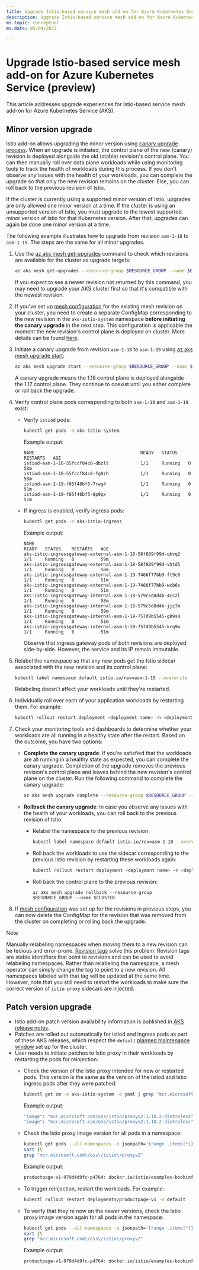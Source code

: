 ```yaml
---
title: Upgrade Istio-based service mesh add-on for Azure Kubernetes Service (preview).
description: Upgrade Istio-based service mesh add-on for Azure Kubernetes Service (preview).
ms.topic: conceptual
ms.date: 05/04/2023

---
```


# Upgrade Istio-based service mesh add-on for Azure Kubernetes Service (preview)

This article addresses upgrade experiences for Istio-based service mesh add-on for Azure Kubernetes Service (AKS).

## Minor version upgrade

Istio add-on allows upgrading the minor version using [canary upgrade process][istio-canary-upstream]. When an upgrade is initiated, the control plane of the new (canary) revision is deployed alongside the old (stable) revision's control plane. You can then manually roll over data plane workloads while using monitoring tools to track the health of workloads during this process. If you don't observe any issues with the health of your workloads, you can complete the upgrade so that only the new revision remains on the cluster. Else, you can roll back to the previous revision of Istio.

If the cluster is currently using a supported minor version of Istio, upgrades are only allowed one minor version at a time. If the cluster is using an unsupported version of Istio, you must upgrade to the lowest supported minor version of Istio for that Kubernetes version. After that, upgrades can again be done one minor version at a time.

The following example illustrates how to upgrade from revision `asm-1-18` to `asm-1-19`. The steps are the same for all minor upgrades.

1. Use the [az aks mesh get-upgrades](/cli/azure/aks/mesh#az-aks-mesh-get-upgrades) command to check which revisions are available for the cluster as upgrade targets:

    ```bash
    az aks mesh get-upgrades --resource-group $RESOURCE_GROUP --name $CLUSTER
    ```

    If you expect to see a newer revision not returned by this command, you may need to upgrade your AKS cluster first so that it's compatible with the newest revision.

1. If you've set up [mesh configuration][meshconfig] for the existing mesh revision on your cluster, you need to create a separate ConfigMap corresponding to the new revision in the `aks-istio-system` namespace **before initiating the canary upgrade** in the next step. This configuration is applicable the moment the new revision's control plane is deployed on cluster. More details can be found [here][meshconfig-canary-upgrade].

1. Initiate a canary upgrade from revision `asm-1-18` to `asm-1-19` using [az aks mesh upgrade start](/cli/azure/aks/mesh#az-aks-mesh-upgrade-start):

    ```bash
    az aks mesh upgrade start --resource-group $RESOURCE_GROUP --name $CLUSTER --revision asm-1-18
    ```

    A canary upgrade means the 1.18 control plane is deployed alongside the 1.17 control plane. They continue to coexist until you either complete or roll back the upgrade.

1. Verify control plane pods corresponding to both `asm-1-18` and `asm-1-19` exist:

    * Verify `istiod` pods:

        ```bash
        kubectl get pods -n aks-istio-system
        ```

        Example output:

        ```
        NAME                                        READY   STATUS    RESTARTS   AGE
        istiod-asm-1-18-55fccf84c8-dbzlt            1/1     Running   0          58m
        istiod-asm-1-18-55fccf84c8-fg8zh            1/1     Running   0          58m
        istiod-asm-1-19-f85f46bf5-7rwg4             1/1     Running   0          51m
        istiod-asm-1-19-f85f46bf5-8p9qx             1/1     Running   0          51m
        ```

    * If ingress is enabled, verify ingress pods:

        ```bash
        kubectl get pods -n aks-istio-ingress
        ```

        Example output:

        ```
        NAME                                                          READY   STATUS    RESTARTS   AGE
        aks-istio-ingressgateway-external-asm-1-18-58f889f99d-qkvq2   1/1     Running   0          59m
        aks-istio-ingressgateway-external-asm-1-18-58f889f99d-vhtd5   1/1     Running   0          58m
        aks-istio-ingressgateway-external-asm-1-19-7466f77bb9-ft9c8   1/1     Running   0          51m
        aks-istio-ingressgateway-external-asm-1-19-7466f77bb9-wcb6s   1/1     Running   0          51m
        aks-istio-ingressgateway-internal-asm-1-18-579c5d8d4b-4cc2l   1/1     Running   0          58m
        aks-istio-ingressgateway-internal-asm-1-18-579c5d8d4b-jjc7m   1/1     Running   0          59m
        aks-istio-ingressgateway-internal-asm-1-19-757d9b5545-g89s4   1/1     Running   0          51m
        aks-istio-ingressgateway-internal-asm-1-19-757d9b5545-krq9w   1/1     Running   0          51m
        ```

        Observe that ingress gateway pods of both revisions are deployed side-by-side. However, the service and its IP remain immutable.

1. Relabel the namespace so that any new pods get the Istio sidecar associated with the new revision and its control plane:

    ```bash
    kubectl label namespace default istio.io/rev=asm-1-19 --overwrite
    ```

    Relabeling doesn't affect your workloads until they're restarted.

1. Individually roll over each of your application workloads by restarting them. For example:

    ```bash
    kubectl rollout restart deployment <deployment name> -n <deployment namespace>
    ```

1. Check your monitoring tools and dashboards to determine whether your workloads are all running in a healthy state after the restart. Based on the outcome, you have two options:

    * **Complete the canary upgrade**: If you're satisfied that the workloads are all running in a healthy state as expected, you can complete the canary upgrade. Completion of the upgrade removes the previous revision's control plane and leaves behind the new revision's control plane on the cluster. Run the following command to complete the canary upgrade:

      ```bash
      az aks mesh upgrade complete --resource-group $RESOURCE_GROUP --name $CLUSTER
      ```

    * **Rollback the canary upgrade**: In case you observe any issues with the health of your workloads, you can roll back to the previous revision of Istio:

      * Relabel the namespace to the previous revision

          ```bash
          kubectl label namespace default istio.io/rev=asm-1-18 --overwrite
          ```

      * Roll back the workloads to use the sidecar corresponding to the previous Istio revision by restarting these workloads again:

          ```bash
          kubectl rollout restart deployment <deployment name> -n <deployment namespace>
          ```

      * Roll back the control plane to the previous revision:

          ```
          az aks mesh upgrade rollback --resource-group $RESOURCE_GROUP --name $CLUSTER
          ```

1. If [mesh configuration][meshconfig] was set up for the revisions in previous steps, you can now delete the ConfigMap for the revision that was removed from the cluster on completing or rolling back the upgrade.

> [!NOTE]
> Manually relabeling namespaces when moving them to a new revision can be tedious and error-prone. [Revision tags](https://istio.io/latest/docs/setup/upgrade/canary/#stable-revision-labels) solve this problem. Revision tags are stable identifiers that point to revisions and can be used to avoid relabeling namespaces. Rather than relabeling the namespace, a mesh operator can simply change the tag to point to a new revision. All namespaces labeled with that tag will be updated at the same time. However, note that you still need to restart the workloads to make sure the correct version of `istio-proxy` sidecars are injected.

## Patch version upgrade

* Istio add-on patch version availability information is published in [AKS release notes][aks-release-notes].
* Patches are rolled out automatically for istiod and ingress pods as part of these AKS releases, which respect the `default` [planned maintenance window](./planned-maintenance.md) set up for the cluster.
* User needs to initiate patches to Istio proxy in their workloads by restarting the pods for reinjection:
  * Check the version of the Istio proxy intended for new or restarted pods. This version is the same as the version of the istiod and Istio ingress pods after they were patched:

    ```bash
    kubectl get cm -n aks-istio-system -o yaml | grep "mcr.microsoft.com\/oss\/istio\/proxyv2"
    ```

    Example output:

    ```bash
    "image": "mcr.microsoft.com/oss/istio/proxyv2:1.18.2-distroless",
    "image": "mcr.microsoft.com/oss/istio/proxyv2:1.18.2-distroless"
    ```

  * Check the Istio proxy image version for all pods in a namespace:

    ```bash
    kubectl get pods --all-namespaces -o jsonpath='{range .items[*]}{"\n"}{.metadata.name}{":\t"}{range .spec.containers[*]}{.image}{", "}{end}{end}' |\
    sort |\
    grep "mcr.microsoft.com\/oss\/istio\/proxyv2"
    ```

    Example output:

    ```bash
    productpage-v1-979d4d9fc-p4764:	docker.io/istio/examples-bookinfo-productpage-v1:1.18.0, mcr.microsoft.com/oss/istio/proxyv2:1.18.1-distroless
    ```

  * To trigger reinjection, restart the workloads. For example:

    ```bash
    kubectl rollout restart deployments/productpage-v1 -n default
    ```

  * To verify that they're now on the newer versions, check the Istio proxy image version again for all pods in the namespace:

    ```bash
    kubectl get pods --all-namespaces -o jsonpath='{range .items[*]}{"\n"}{.metadata.name}{":\t"}{range .spec.containers[*]}{.image}{", "}{end}{end}' |\
    sort |\
    grep "mcr.microsoft.com\/oss\/istio\/proxyv2"
    ```

    Example output:

    ```bash
    productpage-v1-979d4d9fc-p4764:	docker.io/istio/examples-bookinfo-productpage-v1:1.18.0, mcr.microsoft.com/oss/istio/proxyv2:1.18.2-distroless
    ```

[aks-release-notes]: https://github.com/Azure/AKS/releases
[istio-canary-upstream]: https://istio.io/latest/docs/setup/upgrade/canary/
[meshconfig]: ./istio-meshconfig.md
[meshconfig-canary-upgrade]: ./istio-meshconfig.md#mesh-configuration-and-upgrades
